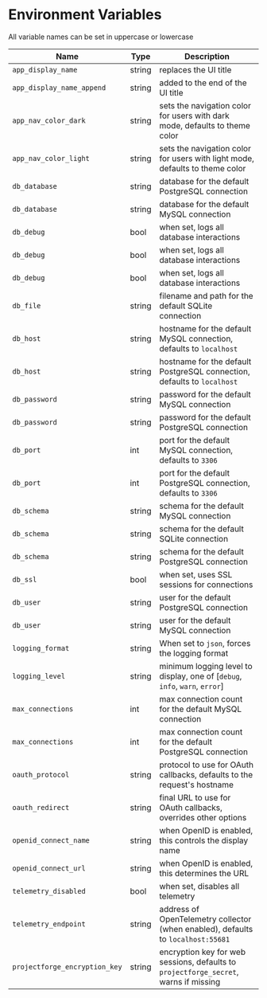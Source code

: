 <!--- Content managed by Project Forge, see [projectforge.md] for details. -->
# Environment Variables

All variable names can be set in uppercase or lowercase

| Name                          | Type   | Description                                                                          |
|-------------------------------|--------|--------------------------------------------------------------------------------------|
| `app_display_name`            | string | replaces the UI title                                                                |
| `app_display_name_append`     | string | added to the end of the UI title                                                     |
| `app_nav_color_dark`          | string | sets the navigation color for users with dark mode, defaults to theme color          |
| `app_nav_color_light`         | string | sets the navigation color for users with light mode, defaults to theme color         |
| `db_database`                 | string | database for the default PostgreSQL connection                                       |
| `db_database`                 | string | database for the default MySQL connection                                            |
| `db_debug`                    | bool   | when set, logs all database interactions                                             |
| `db_debug`                    | bool   | when set, logs all database interactions                                             |
| `db_debug`                    | bool   | when set, logs all database interactions                                             |
| `db_file`                     | string | filename and path for the default SQLite connection                                  |
| `db_host`                     | string | hostname for the default MySQL connection, defaults to `localhost`                   |
| `db_host`                     | string | hostname for the default PostgreSQL connection, defaults to `localhost`              |
| `db_password`                 | string | password for the default MySQL connection                                            |
| `db_password`                 | string | password for the default PostgreSQL connection                                       |
| `db_port`                     | int    | port for the default MySQL connection, defaults to `3306`                            |
| `db_port`                     | int    | port for the default PostgreSQL connection, defaults to `3306`                       |
| `db_schema`                   | string | schema for the default MySQL connection                                              |
| `db_schema`                   | string | schema for the default SQLite connection                                             |
| `db_schema`                   | string | schema for the default PostgreSQL connection                                         |
| `db_ssl`                      | bool   | when set, uses SSL sessions for connections                                          |
| `db_user`                     | string | user for the default PostgreSQL connection                                           |
| `db_user`                     | string | user for the default MySQL connection                                                |
| `logging_format`              | string | When set to `json`, forces the logging format                                        |
| `logging_level`               | string | minimum logging level to display, one of [`debug`, `info`, `warn`, `error`]          |
| `max_connections`             | int    | max connection count for the default MySQL connection                                |
| `max_connections`             | int    | max connection count for the default PostgreSQL connection                           |
| `oauth_protocol`              | string | protocol to use for OAuth callbacks, defaults to the request's hostname              |
| `oauth_redirect`              | string | final URL to use for OAuth callbacks, overrides other options                        |
| `openid_connect_name`         | string | when OpenID is enabled, this controls the display name                               |
| `openid_connect_url`          | string | when OpenID is enabled, this determines the URL                                      |
| `telemetry_disabled`          | bool   | when set, disables all telemetry                                                     |
| `telemetry_endpoint`          | string | address of OpenTelemetry collector (when enabled), defaults to `localhost:55681`     |
| `projectforge_encryption_key` | string | encryption key for web sessions, defaults to `projectforge_secret`, warns if missing |
